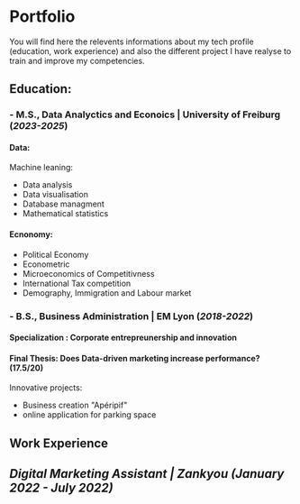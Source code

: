# Portfolio

You will find here the relevents informations about my tech profile (education, work experience) and also the different project I have realyse to train and improve my competencies.


## Education:

### - M.S., Data Analyctics and Econoics	| University of Freiburg (_2023-2025_)

#### Data:
Machine leaning:
- Data analysis
- Data visualisation
- Database managment
- Mathematical statistics

#### Ecnonomy:
- Political Economy
- Econometric
- Microeconomics of Competitivness
- International Tax competition
- Demography, Immigration and Labour market

               
### - B.S., Business Administration | EM Lyon (_2018-2022_)

#### Specialization : Corporate entrepreunership and innovation
#### Final Thesis: Does Data-driven marketing increase performance? (17.5/20)

Innovative projects: 
- Business creation "Apéripif"
- online application for parking space


## Work Experience

***Digital Marketing Assistant | Zankyou (_January 2022 - July 2022_)***
- 


